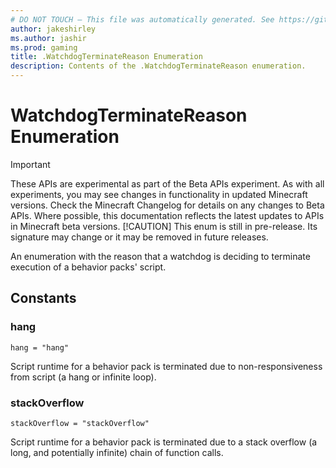 ```yaml
---
# DO NOT TOUCH — This file was automatically generated. See https://github.com/mojang/minecraftapidocsgenerator to modify descriptions, examples, etc.
author: jakeshirley
ms.author: jashir
ms.prod: gaming
title: .WatchdogTerminateReason Enumeration
description: Contents of the .WatchdogTerminateReason enumeration.
---
```

# WatchdogTerminateReason Enumeration
>[!IMPORTANT]
>These APIs are experimental as part of the Beta APIs experiment. As with all experiments, you may see changes in functionality in updated Minecraft versions. Check the Minecraft Changelog for details on any changes to Beta APIs. Where possible, this documentation reflects the latest updates to APIs in Minecraft beta versions.
> [!CAUTION]
> This enum is still in pre-release.  Its signature may change or it may be removed in future releases.

An enumeration with the reason that a watchdog is deciding to terminate execution of a behavior packs' script.

## Constants
### **hang**
`hang = "hang"`

Script runtime for a behavior pack is terminated due to non-responsiveness from script (a hang or infinite loop).
### **stackOverflow**
`stackOverflow = "stackOverflow"`

Script runtime for a behavior pack is terminated due to a stack overflow (a long, and potentially infinite) chain of function calls.
